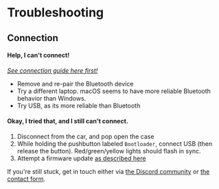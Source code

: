 
# Troubleshooting

## Connection

#### Help, I can't connect!

_[See connection guide here first!](Configuration.md)_

- Remove and re-pair the Bluetooth device
- Try a different laptop. macOS seems to have more reliable Bluetooth behavior than Windows.
- Try USB, as its more reliable than Bluetooth

#### Okay, I tried that, and I still can't connect.

1. Disconnect from the car, and pop open the case
1. While holding the pushbutton labeled `Bootloader`, connect USB (then release the button). Red/green/yellow lights should flash in sync.
1. Attempt a firmware update [as described here](Configuration.md)

If you're still stuck, get in touch either via [the Discord community](https://discord.gg/hQUz5Vgk9Z) or [the contact form](https://happycactusgarage.com/pages/contact-us).
